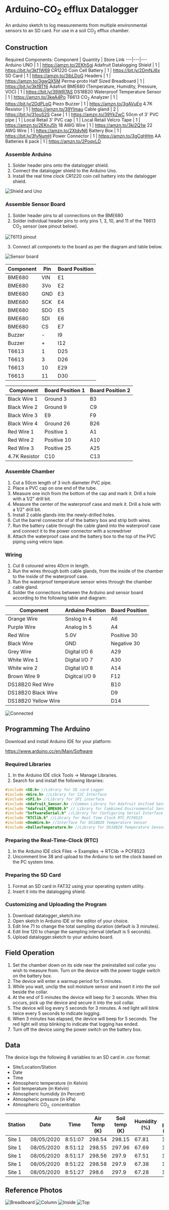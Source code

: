# Arduino-CO<sub>2</sub> efflux Datalogger
An arduino sketch to log measurements from multiple environmental sensors to an SD card. For use in a soil CO<sub>2</sub> efflux chamber. 

## Construction 
Required Components:
Component | Quantity | Store Link
---|---|---
 Arduino UNO | 1 | https://amzn.to/2EKhSgj
 Adafruit Datalogging Shield | 1 | https://bit.ly/3kf1W69
 CR1220 Coin Cell Battery | 1 | https://bit.ly/2DmNJ6x
 SD Card | 1 | https://amzn.to/3ibLDoG
 Headers | 1 | https://amzn.to/3gwQX5M
 Perma-proto Half Sized Breadboard | 1 | https://bit.ly/3kfBTf6
 Adafruit BME680 (Temperature, Humidity, Pressure, VOC) | 1 | https://bit.ly/39WR7AS
 DS18B20 Waterproof Temperature Sensor | 1 | https://amzn.to/3keA4Po
 T6613 CO<sub>2</sub> Analyzer | 1 | https://bit.ly/2DdPLpG
 Piezo Buzzer | 1 | https://amzn.to/3gAVuEg
 4.7K Resistor | 1 | https://amzn.to/39Ylmau
 Cable gland | 2 | https://bit.ly/31ouS2S
 Case | 1 | https://amzn.to/39YkZwC
 50cm of 3' PVC pipe | 1 | Local Retail
 3' PVC cap | 1 | Local Retail
 Velcro Tape | 1 | https://amzn.to/2EKnJ5h
 18 AWG Wire | 1 | https://amzn.to/3ki2Q1w
 22 AWG Wire | 1 | https://amzn.to/2XtdvN6
 Battery Box | 1 | https://bit.ly/3fvNumH
 Power Connector | 1 | https://amzn.to/3gCqHHm
 AA Batteries 8 pack | 1 | https://amzn.to/2PoqyLD
 
 ### Assemble Arduino
 1. Solder header pins onto the datalogger shield.
 2. Connect the datalogger shield to the Arduino Uno. 
 3. Install the real time clock CR1220 coin cell battery into the datalogger shield.

 ![Shield and Uno](https://raw.githubusercontent.com/birda14/Arduino-CO2-Datalogger/master/Images/Logger%20and%20Shield%20.png) 

 ### Assemble Sensor Board
 1. Solder header pins to all connections on the BME680
 2. Solder individual header pins to only pins 1, 3, 10, and 11 of the T6613 CO<sub>2</sub> sensor (see pinout below).

 ![T6113 pinout](https://github.com/birda14/Arduino-CO2-Datalogger/blob/master/Images/T6613%20pinout.png)

 3. Connect all componets to the board as per the diagram and table below. 

 ![Sensor board](https://github.com/birda14/Arduino-CO2-Datalogger/blob/master/Images/breadboard.png) 
 

 Component | Pin | Board Position
 ---|---|---
 BME680 | VIN | E1
 BME680 | 3Vo | E2
 BME680 | GND | E3
 BME680 | SCK | E4
 BME680 | SDO | E5
 BME680 | SDI | E6
 BME680 | CS | E7
 Buzzer | - | I9
 Buzzer | + | I12
 T6613 | 1 | D25
 T6613 | 3 | D26
 T6613 | 10 | E29
 T6613 | 11|  D30

 
 Component | Board Position 1 | Board Position 2
 ---|---|---
 Black Wire 1 | Ground 3 | B3 
 Black Wire 2 | Ground 9 | C9
 Black Wire 3 | E9 | F9
 Black Wire 4 | Ground 26 | B26
 Red Wire 1 | Positive 1 | A1
 Red Wire 2 | Positive 10 | A10
 Red Wire 3 | Positive 25 | A25
 4.7K Resistor | C10 | C13

 ### Assemble Chamber
 1. Cut a 50cm length of 3 inch diameter PVC pipe.
 2. Place a PVC cap on one end of the tube.
 3. Measure one inch from the bottom of the cap and mark it. Drill a hole with a 1/2" drill bit. 
 4. Measure the center of the waterproof case and mark it. Drill a hole with a 1/2" drill bit.
 5. Install 2 cable glands into the newly-drilled holes. 
 6. Cut the barrel connector of of the battery box and strip both wires.
 7. Run the battery cable through the cable gland into the waterproof case and connect it to the power connector with a screwdriver
 8. Attach the waterproof case and the battery box to the top of the PVC piping using velcro tape.  

 ### Wiring 
 1. Cut 8 coloured wires 40cm in length. 
 2. Run the wires through both cable glands, from the inside of the chamber to the inside of the waterproof case. 
 3. Run the waterproof temperature sensor wires through the chamber cable gland.
 4. Solder the connections between the Arduino and sensor board according to the following table and diagram:

 Component | Arduino Position | Board Position 
 ---|---|---
 Orange Wire | Snslog In 4 | A6
 Purple Wire | Analog In 5 | A4
 Red Wire | 5.0V | Positive 30
 Black Wire | GND | Negative 30
 Grey Wire | Digital I/O 6 | A29
 White Wire 1 | Digital I/O 7 | A30 
 White wire 2 | Digital I/O 8 | A14
 Brown Wire 9 | Digitcal I/O 9 | F12
 DS18B20 Red Wire |  | B10
 DS18B20 Black Wire | | D9
 DS18B20 Yellow Wire | | D14

 ![Connected](https://github.com/birda14/Arduino-CO2-Datalogger/blob/master/Images/connected.png)
## Programming The Arduino 
 Download and install Arduino IDE for your platform:

https://www.arduino.cc/en/Main/Software

### Required Libraries  
1. In the Arduino IDE click Tools -> Manage Libraries.
2. Search for and install the following libraries:

```C++
#include <SD.h> //Library for SD card Logger
#include <Wire.h> //Library for I2C Interface
#include <SPI.h> //Library for SPI interface
#include <Adafruit_Sensor.h> //Common Library for Adafruit Unified Sensors 
#include "Adafruit_BME680.h" // Library for Combined Environmental Sensor BME680
#include "SoftwareSerial.h" //Library for Configuring Serial Interface for T6613 CO2 Sensor
#include "RTClib.h" //Library for Real Time Clock RTC_PCF8523
#include <OneWire.h> //Interface for DS18B20 Temperature Sensor
#include <DallasTemperature.h> //Library for DS18B20 Temperature Sensor
```

### Preparing the Real-Time-Clock (RTC)
1. In the Arduino IDE click Files -> Examples -> RTClib -> PCF8523
2. Uncomment line 38 and upload to the Arduino to set the clock based on the PC system time. 

### Preparing the SD Card 
1. Format an SD card in FAT32 using your operating system utility.
2. Insert it into the datalogging shield. 

### Customizing and Uploading the Program
 1. Download datalogger_sketch.ino 
 2. Open sketch in Arduino IDE or the editor of your choice.
 3. Edit line 71 to change the total sampling duration (default is 3 minutes).
 4. Edit line 120 to change the sampling interval (default is 5 seconds). 
 5. Upload datalogger.sketch to your arduino board. 

## Field Operation
1. Set the chamber down on its side near the preinstalled soil collar you wish to measure from. Turn on the device with the power toggle switch on the battery box.  
2. The device will enter a warmup period for 5 minutes.
3. While you wait, unclip the soil moisture sensor and insert it into the soil beside the collar. 
4. At the end of 5 minutes the device will beep for 3 seconds. When this occurs, pick up the device and secure it into the soil collar. 
5. The device will log every 5 seconds for 3 minutes. A red light will blink twice every 5 seconds to indicate logging. 
6. When 3 minutes has elapsed, the device will beep for 5 seconds. The red light will stop blinking to indicate that logging has ended. 
7. Turn off the device using the power switch on the battery box.  

## Data 
The device logs the following 8 variables to an SD card in .csv format: 
- Site/Location/Station
- Date
- Time
- Atmospheric temperature (in Kelvin)
- Soil temperature (in Kelvin)
- Atmospheric humididy (in Percent)
- Atmospheric pressure (in kPa)
- Atmospheric CO<sub>2,</sub> concentration

Station | Date | Time | Air Temp (K) | Soil temp (K) | Humidity (%) | Air press (kPa) | CO<sub>2</sub> (ppm) |
---|---|---|---|---|---|---|---|
Site 1 | 08/05/2020 | 8:51:07 | 298.54 | 298.15 | 67.81 | 100.3 | 380
Site 1 | 08/05/2020	| 8:51:12 |	298.55 | 297.96 | 67.69 | 100.3 | 380
Site 1 | 08/05/2020	| 8:51:17 |	298.56 | 297.9 | 67.51 | 100.3 | 381
Site 1 | 08/05/2020	| 8:51:22 |	298.58 | 297.9 | 67.38 | 100.3 | 381
Site 1 | 08/05/2020	| 8:51:27 |	298.6  | 297.9 | 67.28 | 100.3 | 380

## Reference Photos

![Breadboard](https://github.com/birda14/Arduino-CO2-Datalogger/blob/master/Images/board%20photo.jpg)
![Column](https://github.com/birda14/Arduino-CO2-Datalogger/blob/master/Images/column.jpg)
![Inside](https://github.com/birda14/Arduino-CO2-Datalogger/blob/master/Images/inside.jpg)
![Top](https://github.com/birda14/Arduino-CO2-Datalogger/blob/master/Images/top.jpg)




 